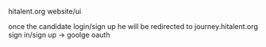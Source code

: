 hitalent.org website/ui

once the candidate login/sign up he will be redirected to journey.hitalent.org
sign in/sign up -> goolge oauth